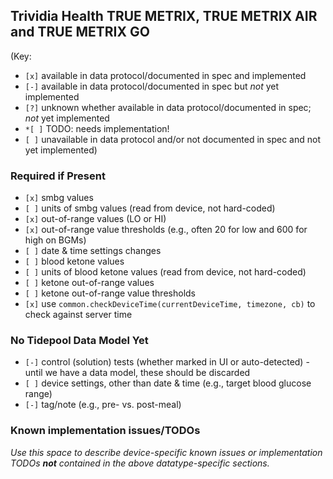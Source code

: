 ## Trividia Health TRUE METRIX, TRUE METRIX AIR and TRUE METRIX GO

(Key:

 - `[x]` available in data protocol/documented in spec and implemented
 - `[-]` available in data protocol/documented in spec but *not* yet implemented
 - `[?]` unknown whether available in data protocol/documented in spec; *not* yet implemented
 - `*[ ]` TODO: needs implementation!
 - `[ ]` unavailable in data protocol and/or not documented in spec and not yet implemented)

### Required if Present

- `[x]` smbg values
- `[ ]` units of smbg values (read from device, not hard-coded)
- `[x]` out-of-range values (LO or HI)
- `[x]` out-of-range value thresholds (e.g., often 20 for low and 600 for high on BGMs)
- `[ ]` date & time settings changes
- `[ ]` blood ketone values
- `[ ]` units of blood ketone values (read from device, not hard-coded)
- `[ ]` ketone out-of-range values
- `[ ]` ketone out-of-range value thresholds
- `[x]` use `common.checkDeviceTime(currentDeviceTime, timezone, cb)` to check against server time

### No Tidepool Data Model Yet

- `[-]` control (solution) tests (whether marked in UI or auto-detected) - until we have a data model, these should be discarded
- `[ ]` device settings, other than date & time (e.g., target blood glucose range)
- `[-]` tag/note (e.g., pre- vs. post-meal)

### Known implementation issues/TODOs

*Use this space to describe device-specific known issues or implementation TODOs **not** contained in the above datatype-specific sections.*

